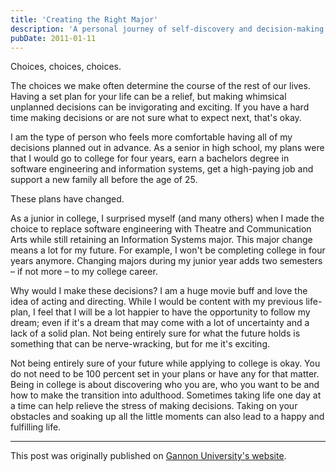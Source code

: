 ```yaml
---
title: 'Creating the Right Major'
description: 'A personal journey of self-discovery and decision-making in college, highlighting the importance of flexibility and passion in choosing a major.'
pubDate: 2011-01-11
---
```


Choices, choices, choices.

The choices we make often determine the course of the rest of our lives. Having a set plan for your life can be a relief, but making whimsical unplanned decisions can be invigorating and exciting. If you have a hard time making decisions or are not sure what to expect next, that's okay.

I am the type of person who feels more comfortable having all of my decisions planned out in advance. As a senior in high school, my plans were that I would go to college for four years, earn a bachelors degree in software engineering and information systems, get a high-paying job and support a new family all before the age of 25.

These plans have changed.

As a junior in college, I surprised myself (and many others) when I made the choice to replace software engineering with Theatre and Communication Arts while still retaining an Information Systems major. This major change means a lot for my future. For example, I won't be completing college in four years anymore. Changing majors during my junior year adds two semesters – if not more – to my college career.

Why would I make these decisions? I am a huge movie buff and love the idea of acting and directing. While I would be content with my previous life-plan, I feel that I will be a lot happier to have the opportunity to follow my dream; even if it's a dream that may come with a lot of uncertainty and a lack of a solid plan. Not being entirely sure for what the future holds is something that can be nerve-wracking, but for me it's exciting.

Not being entirely sure of your future while applying to college is okay. You do not need to be 100 percent set in your plans or have any for that matter. Being in college is about discovering who you are, who you want to be and how to make the transition into adulthood. Sometimes taking life one day at a time can help relieve the stress of making decisions. Taking on your obstacles and soaking up all the little moments can also lead to a happy and fulfilling life.

---

This post was originally published on [Gannon University's website](https://edge.gannon.edu/guest-blog-creating-the-right-major/).
